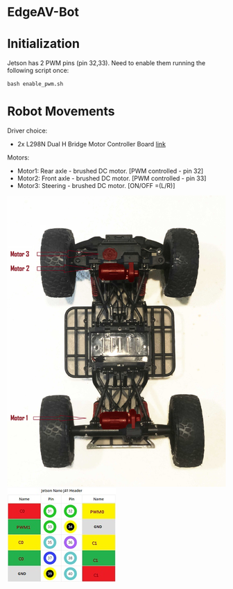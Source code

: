 # EdgeAV-Bot

# Initialization

Jetson has 2 PWM pins (pin 32,33).
Need to enable them running the following script once:

```
bash enable_pwm.sh
```

# Robot Movements

Driver choice:
 - 2x L298N Dual H Bridge Motor Controller Board [link](https://www.amazon.ca/gp/product/B0786L5YPP/ref=ppx_yo_dt_b_asin_title_o05_s00?ie=UTF8&psc=1)

Motors:
 - Motor1: Rear axle - brushed DC motor. [PWM controlled - pin 32]
 - Motor2: Front axle - brushed DC motor. [PWM controlled - pin 33]
 - Motor3: Steering - brushed DC motor. [ON/OFF =(L/R)]

![Motors](../resources/bot-buttom.jpg)
![Pins](../resources/bot-pin.jpg)


